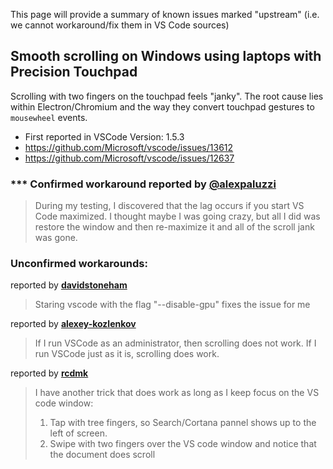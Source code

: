 This page will provide a summary of known issues marked "upstream" (i.e. we cannot workaround/fix them in VS Code sources)

## Smooth scrolling on Windows using laptops with Precision Touchpad
Scrolling with two fingers on the touchpad feels "janky". The root cause lies within Electron/Chromium and the way they convert touchpad gestures to `mousewheel` events.
 * First reported in VSCode Version: 1.5.3
 * https://github.com/Microsoft/vscode/issues/13612
 * https://github.com/Microsoft/vscode/issues/12637

### *** Confirmed workaround reported by [**@alexpaluzzi**](https://github.com/Microsoft/vscode/issues/13612#issuecomment-263730443)
 > During my testing, I discovered that the lag occurs if you start VS Code maximized. I thought maybe I was going crazy, but all I did was restore the window and then re-maximize it and all of the scroll jank was gone.

### Unconfirmed workarounds:

reported by [**davidstoneham**](https://github.com/Microsoft/vscode/issues/14716#issuecomment-293120446)
 > Staring vscode with the flag "--disable-gpu" fixes the issue for me

reported by [**alexey-kozlenkov**](https://github.com/Microsoft/vscode/issues/12637#issuecomment-269189242)
 > If I run VSCode as an administrator, then scrolling does not work. If I run VSCode just as it is, scrolling does work.

reported by [**rcdmk**](https://github.com/Microsoft/vscode/issues/12637#issuecomment-277464550)
 > I have another trick that does work as long as I keep focus on the VS code window: 
 > 1. Tap with tree fingers, so Search/Cortana pannel shows up to the left of screen. 
 > 2. Swipe with two fingers over the VS code window and notice that the document does scroll
